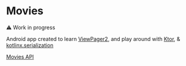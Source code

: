 # Movies

⚠️ Work in progress

Android app created to
learn [ViewPager2](https://developer.android.com/training/animation/screen-slide-2), and play around with [Ktor](https://ktor.io/docs/create-client.html), & [kotlinx.serialization](https://github.com/Kotlin/kotlinx.serialization)

[Movies API](https://sampleapis.com/api-list/movies)


